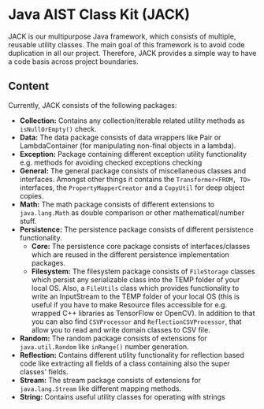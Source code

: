 # Java AIST Class Kit (JACK)

JACK is our multipurpose Java framework, which consists of multiple, reusable utility classes.
The main goal of this framework is to avoid code duplication in all our project. Therefore, JACK provides a simple way 
to have a code basis across project boundaries.

## Content

Currently, JACK consists of the following packages:

- **Collection:** Contains any collection/iterable related utility methods as `isNullOrEmpty()` check. 
- **Data:** The data package consists of data wrappers like Pair or LambdaContainer (for manipulating non-final objects in a lambda).
- **Exception:** Package containing different exception utility functionality e.g. methods for avoiding checked exceptions checking
- **General:** The general package consists of miscellaneous classes and interfaces. Amongst other things it contains the `Transformer<FROM, TO>` interfaces, the `PropertyMapperCreator` and a `CopyUtil` for deep object copies.
- **Math:** The math package consists of different extensions to `java.lang.Math` as double comparison or other mathematical/number stuff. 
- **Persistence:** The persistence package consists of different persistence functionality.
  - **Core:** The persistence core package consists of interfaces/classes which are reused in the different persistence implementation packages.
  - **Filesystem:** The filesystem package consists of `FileStorage` classes which persist any serializable class into the TEMP folder of your local OS. Also, a `FileUtils` class which provides functionality to write an InputStream to the TEMP folder of your local OS (this is useful if you have to make Resource files accessible for e.g. wrapped C++ libraries as TensorFlow or OpenCV). In addition to that you can also find `CSVProcessor` and `ReflectionCSVProcessor`, that allow you to read and write domain classes to CSV file.
- **Random:** The random package consists of extensions for `java.util.Random` like `inRange()` number generation. 
- **Reflection:** Contains different utility functionality for reflection based code like extracting all fields of a class containing also the super classes' fields.
- **Stream:** The stream package consists of extensions for `java.lang.Stream` like different mapping methods.
- **String:** Contains useful utility classes for operating with strings
